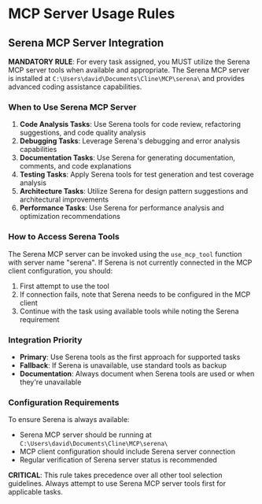 # MCP Server Usage Rules

## Serena MCP Server Integration

**MANDATORY RULE**: For every task assigned, you MUST utilize the Serena MCP server tools when available and appropriate. The Serena MCP server is installed at `C:\Users\david\Documents\Cline\MCP\serena\` and provides advanced coding assistance capabilities.

### When to Use Serena MCP Server

1. **Code Analysis Tasks**: Use Serena tools for code review, refactoring suggestions, and code quality analysis
2. **Debugging Tasks**: Leverage Serena's debugging and error analysis capabilities
3. **Documentation Tasks**: Use Serena for generating documentation, comments, and code explanations
4. **Testing Tasks**: Apply Serena tools for test generation and test coverage analysis
5. **Architecture Tasks**: Utilize Serena for design pattern suggestions and architectural improvements
6. **Performance Tasks**: Use Serena for performance analysis and optimization recommendations

### How to Access Serena Tools

The Serena MCP server can be invoked using the `use_mcp_tool` function with server name "serena". If Serena is not currently connected in the MCP client configuration, you should:

1. First attempt to use the tool
2. If connection fails, note that Serena needs to be configured in the MCP client
3. Continue with the task using available tools while noting the Serena requirement

### Integration Priority

- **Primary**: Use Serena tools as the first approach for supported tasks
- **Fallback**: If Serena is unavailable, use standard tools as backup
- **Documentation**: Always document when Serena tools are used or when they're unavailable

### Configuration Requirements

To ensure Serena is always available:
- Serena MCP server should be running at `C:\Users\david\Documents\Cline\MCP\serena\`
- MCP client configuration should include Serena server connection
- Regular verification of Serena server status is recommended

**CRITICAL**: This rule takes precedence over all other tool selection guidelines. Always attempt to use Serena MCP server tools first for applicable tasks.